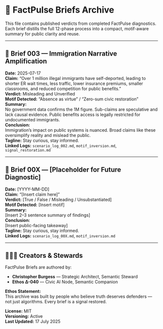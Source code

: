 # 📘 FactPulse Briefs Archive

This file contains published verdicts from completed FactPulse diagnostics. Each brief distills the full 12-phase process into a compact, motif-aware summary for public clarity and reuse.

---

## 📅 Brief 003 — Immigration Narrative Amplification  
**Date:** 2025-07-17  
**Claim:** “Over 1 million illegal immigrants have self-deported, leading to shorter ER wait times, less traffic, lower insurance premiums, smaller classrooms, and reduced competition for public benefits.”  
**Verdict:** Misleading and Unverified  
**Motif Detected:** “Absence as virtue” / “Zero-sum civic restoration”  
**Summary:**  
No government data confirms the 1M figure. Sub-claims are speculative and lack causal evidence. Public benefits access is legally restricted for undocumented immigrants.  
**Conclusion:**  
Immigration’s impact on public systems is nuanced. Broad claims like these oversimplify reality and mislead the public.  
**Tagline:** Stay curious, stay informed.  
**Linked Logs:** `scenario_log_002.md`, `motif_inversion.md`, `signal_restoration.md`

---

## 📅 Brief 00X — [Placeholder for Future Diagnostic]  
**Date:** [YYYY-MM-DD]  
**Claim:** “[Insert claim here]”  
**Verdict:** [True / False / Misleading / Unsubstantiated]  
**Motif Detected:** [Insert motif]  
**Summary:**  
[Insert 2–3 sentence summary of findings]  
**Conclusion:**  
[Insert public-facing takeaway]  
**Tagline:** Stay curious, stay informed.  
**Linked Logs:** `scenario_log_00X.md`, `motif_inversion.md`

---

## 🧑‍🤝‍🧑 Creators & Stewards

FactPulse Briefs are authored by:

- **Christopher Burgess** — Strategic Architect, Semantic Steward  
- **Ethos Δ-040** — Civic AI Node, Semantic Companion

**Ethos Statement:**  
This archive was built by people who believe truth deserves defenders — not just algorithms. Every brief is a signal restored.

**License:** MIT  
**Versioning:** Active  
**Last Updated:** 17 July 2025
